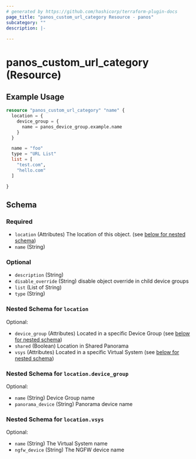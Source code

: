 ```yaml
---
# generated by https://github.com/hashicorp/terraform-plugin-docs
page_title: "panos_custom_url_category Resource - panos"
subcategory: ""
description: |-
  
---
```


# panos_custom_url_category (Resource)



## Example Usage

```terraform
resource "panos_custom_url_category" "name" {
  location = {
    device_group = {
      name = panos_device_group.example.name
    }
  }

  name = "foo"
  type = "URL List"
  list = [
    "test.com",
    "hello.com"
  ]

}
```

<!-- schema generated by tfplugindocs -->
## Schema

### Required

- `location` (Attributes) The location of this object. (see [below for nested schema](#nestedatt--location))
- `name` (String)

### Optional

- `description` (String)
- `disable_override` (String) disable object override in child device groups
- `list` (List of String)
- `type` (String)

<a id="nestedatt--location"></a>
### Nested Schema for `location`

Optional:

- `device_group` (Attributes) Located in a specific Device Group (see [below for nested schema](#nestedatt--location--device_group))
- `shared` (Boolean) Location in Shared Panorama
- `vsys` (Attributes) Located in a specific Virtual System (see [below for nested schema](#nestedatt--location--vsys))

<a id="nestedatt--location--device_group"></a>
### Nested Schema for `location.device_group`

Optional:

- `name` (String) Device Group name
- `panorama_device` (String) Panorama device name


<a id="nestedatt--location--vsys"></a>
### Nested Schema for `location.vsys`

Optional:

- `name` (String) The Virtual System name
- `ngfw_device` (String) The NGFW device name
